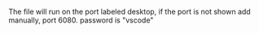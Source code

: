 The file will run on the port labeled desktop, if the port is not shown add manually, port 6080.
password is "vscode"
